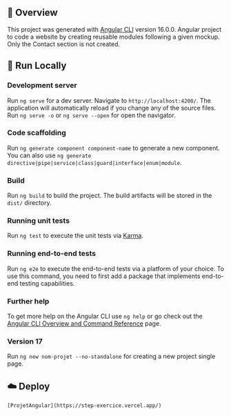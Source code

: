 ## 📌 Overview

This project was generated with [Angular CLI](https://github.com/angular/angular-cli) version 16.0.0. 
Angular project to code a website by creating reusable modules following a given mockup. Only the Contact section is not created.


## 🚀 Run Locally

### Development server

Run `ng serve` for a dev server. Navigate to `http://localhost:4200/`. The application will automatically reload if you change any of the source files.
Run `ng serve -o` or `ng serve --open` for open the navigator.

### Code scaffolding

Run `ng generate component component-name` to generate a new component. You can also use `ng generate directive|pipe|service|class|guard|interface|enum|module`.

### Build

Run `ng build` to build the project. The build artifacts will be stored in the `dist/` directory.

### Running unit tests

Run `ng test` to execute the unit tests via [Karma](https://karma-runner.github.io).

### Running end-to-end tests

Run `ng e2e` to execute the end-to-end tests via a platform of your choice. To use this command, you need to first add a package that implements end-to-end testing capabilities.

### Further help

To get more help on the Angular CLI use `ng help` or go check out the [Angular CLI Overview and Command Reference](https://angular.io/cli) page.

### Version 17

Run `ng new nom-projet --no-standalone` for creating a new project single page.


## ☁️ Deploy

`[ProjetAngular](https://step-exercice.vercel.app/)`


